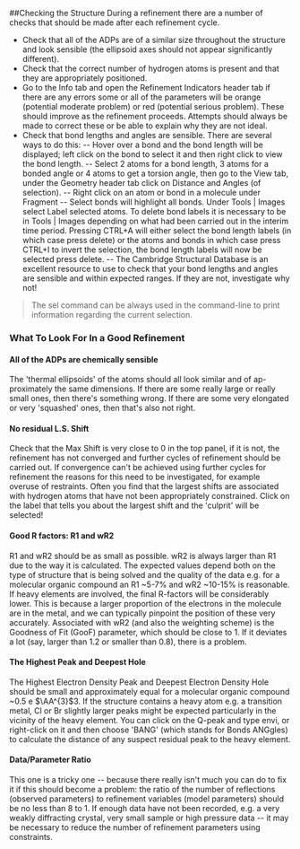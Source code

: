 ##Checking the Structure
During a refinement there are a number of checks that should be made after each refinement cycle. 
- Check that all of the ADPs are of a similar size throughout the structure and look sensible (the ellipsoid axes should not appear significantly different).
- Check that the correct number of hydrogen atoms is present and that they are appropriately positioned.
- Go to the Info tab and open the Refinement Indicators header tab if there are any errors some or all of the parameters will be orange (potential moderate problem) or red (potential serious problem). These should improve as the refinement proceeds. Attempts should always be made to correct these or be able to explain why they are not ideal.
- Check that bond lengths and angles are sensible. There are several ways to do this: 
-- Hover over a bond and the bond length will be displayed; left click on the bond to select it and then right click to view the bond length. 
-- Select 2 atoms for a bond length, 3 atoms for a bonded angle or 4 atoms to get a torsion angle, then go to the View tab, under the Geometry header tab click on Distance and Angles (of selection).
-- Right click on an atom or bond in a molecule under Fragment -- Select bonds will highlight all bonds. Under Tools | Images select Label selected atoms. To delete bond labels it is necessary to be in Tools | Images depending on what had been carried out in the interim time period. Pressing CTRL+A will either select the bond length labels (in which case press delete) or the atoms and bonds in which case press CTRL+I to invert the selection, the bond length labels will now be selected press delete.
-- The Cambridge Structural Database is an excellent resource to use to check that your bond lengths and angles are sensible and within expected ranges. If they are not, investigate why not!
>The sel command can be always used in the command-line to print information regarding the current selection.

### What To Look For In a Good Refinement

#### All of the ADPs are chemically sensible
The 'thermal ellipsoids' of the atoms should all look similar and of ap-proximately the same dimensions. If there are some really large or really small ones, then there's something wrong. If there are some very elongated or very 'squashed' ones, then that's also not right.

#### No residual L.S. Shift
Check that the Max Shift is very close to 0 in the top panel, if it is not, the refinement has not converged and further cycles of refinement should be carried out. If convergence can't be achieved using further cycles for refinement the reasons for this need to be investigated, for example overuse of restraints. Often you find that the largest shifts are associated with hydrogen atoms that have not been appropriately constrained. Click on the label that tells you about the largest shift and the 'culprit' will be selected!

#### Good R factors: R1 and wR2
R1 and wR2 should be as small as possible. wR2 is always larger than R1 due to the way it is calculated. The expected values depend both on the type of structure that is being solved and the quality of the data e.g. for a molecular organic compound an R1 ~5-7% and wR2 ~10-15% is reasonable. If heavy elements are involved, the final R-factors will be considerably lower. This is because a larger proportion of the electrons in the molecule are in the metal, and we can typically pinpoint the position of these very accurately. Associated with wR2 (and also the weighting scheme) is the Goodness of Fit (GooF) parameter, which should be close to 1. If it deviates a lot (say, larger than 1.2 or smaller than 0.8), there is a problem.

#### The Highest Peak and Deepest Hole
The Highest Electron Density Peak and Deepest Electron Density Hole should be small and approximately equal for a molecular organic compound ~0.5 e $\AA^{3}$3. If the structure contains a heavy atom e.g. a transition metal, Cl or Br slightly larger peaks might be expected particularly in the vicinity of the heavy element. You can click on the Q-peak and type envi, or right-click on it and then choose 'BANG' (which stands for Bonds ANGgles) to calculate the distance of any suspect residual peak to the heavy element.

#### Data/Parameter Ratio
This one is a tricky one -- because there really isn't much you can do to fix it if this should become a problem: the ratio of the number of reflections (observed parameters) to refinement variables (model parameters) should be no less than 8 to 1. If enough data have not been recorded, e.g. a very weakly diffracting crystal, very small sample or high pressure data -- it may be necessary to reduce the number of refinement parameters using constraints.
